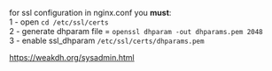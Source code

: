 for ssl configuration in nginx.conf you **must**: <br/>
1 - open `cd /etc/ssl/certs` <br/>
2 - generate dhparam file = `openssl dhparam -out dhparams.pem 2048` <br/>
3 - enable ssl_dhparam `/etc/ssl/certs/dhparams.pem` <br/>


https://weakdh.org/sysadmin.html
